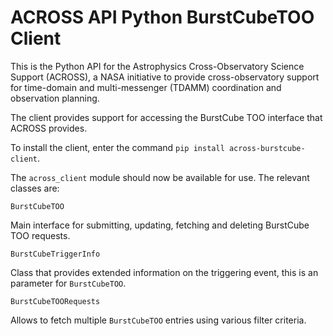 # ACROSS API Python BurstCubeTOO Client

This is the Python API for the Astrophysics Cross-Observatory Science Support
(ACROSS), a NASA initiative to provide cross-observatory support for
time-domain and multi-messenger (TDAMM) coordination and observation planning.

The client provides support for accessing the BurstCube TOO interface that
ACROSS provides.

To install the client, enter the command `pip install across-burstcube-client`.

The `across_client` module should now be available for use. The relevant
classes are:

`BurstCubeTOO`

Main interface for submitting, updating, fetching and deleting BurstCube TOO
requests.

`BurstCubeTriggerInfo`

Class that provides extended information on the triggering event, this is an
parameter for `BurstCubeTOO`.

`BurstCubeTOORequests`

Allows to fetch multiple `BurstCubeTOO` entries using various filter criteria.
